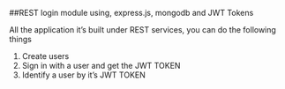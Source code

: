 ##REST login module using, express.js, mongodb and JWT Tokens

All the application it’s built under REST services, you can do the following things
1. Create users
2. Sign in with a user and get the JWT TOKEN
3. Identify a user by it’s JWT TOKEN






